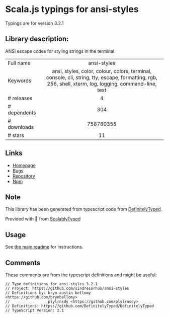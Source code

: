 
# Scala.js typings for ansi-styles

Typings are for version 3.2.1

## Library description:
ANSI escape codes for styling strings in the terminal

|                    |                 |
| ------------------ | :-------------: |
| Full name          | ansi-styles |
| Keywords           | ansi, styles, color, colour, colors, terminal, console, cli, string, tty, escape, formatting, rgb, 256, shell, xterm, log, logging, command-line, text |
| # releases         | 4 |
| # dependents       | 304 |
| # downloads        | 758780355 |
| # stars            | 11 |

## Links
- [Homepage](https://github.com/chalk/ansi-styles#readme)
- [Bugs](https://github.com/chalk/ansi-styles/issues)
- [Repository](https://github.com/chalk/ansi-styles)
- [Npm](https://www.npmjs.com/package/ansi-styles)
    


## Note
This library has been generated from typescript code from [DefinitelyTyped](https://definitelytyped.org).

Provided with :purple_heart: from [ScalablyTyped](https://github.com/oyvindberg/ScalablyTyped)

## Usage
See [the main readme](../../readme.md) for instructions.

## Comments

These comments are from the typescript definitions and might be useful:
```
// Type definitions for ansi-styles 3.2.1
// Project: https://github.com/sindresorhus/ansi-styles
// Definitions by: bryn austin bellomy <https://github.com/brynbellomy>
//                 plylrnsdy <https://github.com/plylrnsdy>
// Definitions: https://github.com/DefinitelyTyped/DefinitelyTyped
// TypeScript Version: 2.1

```

